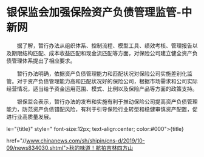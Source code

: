 # 银保监会加强保险资产负债管理监管-中新网

　　据了解，暂行办法从组织体系、控制流程、模型工具、绩效考核、管理报告以及期限结构匹配、成本收益匹配和现金流匹配等方面，对保险公司建立健全资产负债管理体系提出了相应要求。

　　暂行办法明确，依据资产负债管理能力和匹配状况对保险公司实施差别化监管。对于资产负债管理能力高和匹配状况好的保险公司，根据市场需求和公司实际经营情况，适当给予资金运用范围、模式、比例以及保险产品等方面的政策支持。

　　银保监会表示，暂行办法的发布和实施有利于推动保险公司提高资产负债管理能力，防范资产负债错配风险，有利于引导保险行业转型和稳健审慎资产配置，促进行业高质量发展。

le="{title}" style=" font-size:12px; text-align:center; color:#000">{title}

href="//www.chinanews.com/sh/shipin/cns-d/2019/10-09/news834030.shtml">秋的味道！航拍吉林四方山
